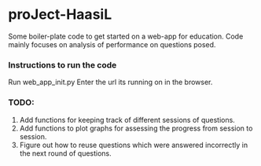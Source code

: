 # proJect-HaasiL

Some boiler-plate code to get started on a web-app for education. 
Code mainly focuses on analysis of performance on questions posed.

### Instructions to run the code
Run web_app_init.py 
Enter the url its running on in the browser. 

### TODO: 
1. Add functions for keeping track of different sessions of questions. 
2. Add functions to plot graphs for assessing the progress from session to session. 
3. Figure out how to reuse questions which were answered incorrectly in the next round of questions. 
